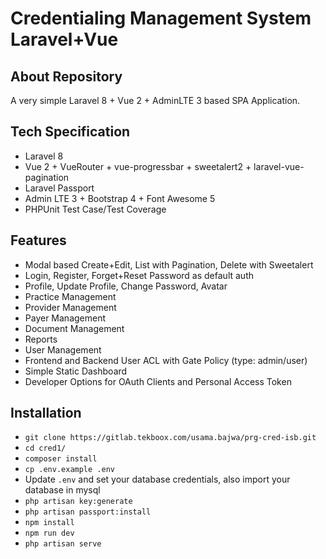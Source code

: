 
# Credentialing Management System Laravel+Vue



## About Repository

A very simple Laravel 8 + Vue 2 + AdminLTE 3 based SPA Application.

## Tech Specification

- Laravel 8
- Vue 2 + VueRouter + vue-progressbar + sweetalert2 + laravel-vue-pagination
- Laravel Passport
- Admin LTE 3 + Bootstrap 4 + Font Awesome 5
- PHPUnit Test Case/Test Coverage

## Features

- Modal based Create+Edit, List with Pagination, Delete with Sweetalert
- Login, Register, Forget+Reset Password as default auth
- Profile, Update Profile, Change Password, Avatar
- Practice Management 
- Provider Management 
- Payer Management 
- Document Management 
- Reports 
- User Management
- Frontend and Backend User ACL with Gate Policy (type: admin/user)
- Simple Static Dashboard
- Developer Options for OAuth Clients and Personal Access Token

## Installation

- `git clone https://gitlab.tekboox.com/usama.bajwa/prg-cred-isb.git`
- `cd cred1/`
- `composer install`
- `cp .env.example .env`
- Update `.env` and set your database credentials, also import your database in mysql
- `php artisan key:generate`
- `php artisan passport:install`
- `npm install`
- `npm run dev`
- `php artisan serve`
